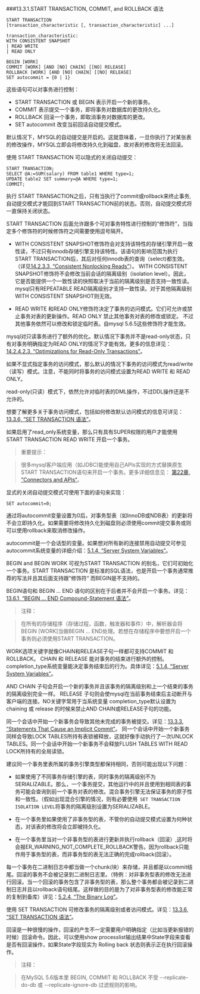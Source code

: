 ###13.3.1.START TRANSACTION, COMMIT, and ROLLBACK 语法

	START TRANSACTION
    [transaction_characteristic [, transaction_characteristic] ...]

	transaction_characteristic:
    WITH CONSISTENT SNAPSHOT
  	| READ WRITE
  	| READ ONLY

	BEGIN [WORK]
	COMMIT [WORK] [AND [NO] CHAIN] [[NO] RELEASE]
	ROLLBACK [WORK] [AND [NO] CHAIN] [[NO] RELEASE]
	SET autocommit = {0 | 1}

这些语句可以对事务进行控制：

* START TRANSACTION 或 BEGIN 表示开启一个新的事务。
* COMMIT 表示提交一个事务，即将事务对数据库的更改持久化。
* ROLLBACK 回滚一个事务，即取消事务对数据库的更改。
* SET autocommit 改变当前回话自动提交模式。

默认情况下，MYSQL的自动提交是开启的。这就意味着，一旦你执行了对某张表的修改操作，MYSQL立即会将修改持久化到磁盘，故对表的修改将无法回滚。

使用 START TRANSACTION 可以隐式的关闭自动提交：
	
	START TRANSACTION;
	SELECT @A:=SUM(salary) FROM table1 WHERE type=1;
	UPDATE table2 SET summary=@A WHERE type=1;
	COMMIT;

执行 START TRANSACTION之后，只有当执行了commit或rollback来终止事务,自动提交模式才能回到START TRANSACTION前的状态。否则，自动提交模式将一直保持关闭状态。

START TRANSACTION 后面允许跟多个可对事务特性进行控制的“修饰符”，当指定多个修饰符的时候修饰符之间需要使用逗号隔开。

*   WITH CONSISTENT SNAPSHOT修饰符会对支持该特性的存储引擎开启一致性读，不过只有innodb存储引擎支持该特性。该语句的影响范围为执行START TRANSACTION后，其后对任何innodb表的查询（select)都生效。（详见[14.2.3.3, “Consistent Nonlocking Reads”]()）。 WITH CONSISTENT SNAPSHOT修饰符不会修改当前会话的隔离级别（isolation level）。因此，它是否能提供一个一致性读的快照取决于当前的隔离级别是否支持一致性读。mysql只有REPEATABLE READ隔离级别才支持一致性读。对于其他隔离级别WITH CONSISTENT SNAPSHOT则无效。

*  READ WRITE 和READ ONLY修饰符决定了事务的访问模式。它们可允许或禁止事务对表的更新操作。READ ONLY 禁止其他事务对表的修改或锁定。 不过其他事务依然可以修改和锁定临时表。自mysql 5.6.5这些修饰符才能生效。

mysql对只读事务进行了额外的优化。默认情况下事务并不是read-only状态，只有对事务明确指定为READ ONLY的情况下才能有效。更多的信息详见： [14.2.4.2.3, “Optimizations for Read-Only Transactions”]()。

如果不显式指定事务的访问模式，那么默认的情况下事务的访问模式为read/write（读写）模式。注意，不能同时将事务的访问模式设置为READ WRITE 和 READ ONLY。

read-only(只读）模式下，依然允许对临时表的DML操作，不过DDL操作还是不允许的。

想要了解更多关于事务访问模式，包括如何修改默认访问模式的信息可详见：[13.3.6, “SET TRANSACTION 语法”]()。

如果启用了read_only系统变量，那么只有具有SUPER权限的用户才能使用 START TRANSACTION READ WRITE 开启一个事务。

>  重要提示： 

>  很多mysql客户端应用（如JDBC)能使用自己APIs实现的方式替换原生START TRANSACTION语句来开启一个事务。更多详细信息见： [第22章, ”Connectors and APIs“]()。

显式的关闭自动提交模式可使用下面的语句来实现：

	SET autocommit=0;

通过将autocommit变量设置为0后，对事务型表（如InnoDB或NDB表）的更新将不会立即持久化。如果需要将修改持久化到磁盘则必须使用commit提交事务或则可以使用rollback来取消修改操作。

autocommit是一个会话型的变量。如果想对所有新的连接禁用自动提交可参见autocommit系统变量的详细介绍：[5.1.4, “Server System Variables”]()。


BEGIN and BEGIN WORK 可视为START TRANSACTION 的别名，它们可初始化一个事务。START TRANSACTION 是标准的SQL语法，也是开启一个事务通常推荐的写法并且其后面支持跟”修饰符“ 而BEGIN是不支持的。

BEGIN语句和 BEGIN ... END 语句的区别在于后者并不会开启一个事务。详见：[13.6.1, “BEGIN ... END Compound-Statement 语法”]()。

>注释：

>在所有的存储程序（存储过程，函数，触发器和事件）中，解析器会将BEGIN [WORK]当做BEGIN ... END处理。若想在存储程序中要想开启一个事务则必须使用START TRANSACTION。

WORK选项关键字就像CHAIN和RELEASE子句一样都可支持COMMIT 和 ROLLBACK。
CHAIN 和 RELEASE 能对事务的结束进行额外的控制。completion_type系统变量能决定事务结束后的行为。具体详见：[5.1.4, “Server System Variables”]()。

 AND CHAIN 子句会开启一个新的事务并且该事务的隔离级别和上一个结束的事务的隔离级别完全一样。 RELEASE 子句则会使mysql在当前事务结束后主动断开与客户端的连接。NO关键字常用于当系统变量 completion_type默认设置为 chaining 或 release 的时候来禁止AND CHAIN或RELEASE子句的功能。

同一个会话中开始一个新事务会导致其他未完成的事务被提交。详见：[13.3.3, “Statements That Cause an Implicit Commit”]()。
同一个会话中开始一个新事务同样会导致LOCK TABLES所持有表锁被释放，这就好像手动执行了一次UNLOCK TABLES。同一个会话中开始一个新事务不会释放FLUSH TABLES WITH READ LOCK所持有的全局读锁。

建议同一个事务里表所属的事务引擎类型都保持相同，否则可能出现以下问题：

* 如果使用了不同事务存储引擎的表，同时事务的隔离级别不为 SERIALIZABLE。那么，一个事务提交，其他运行中的并且使用到相同表的事务可能会查询到前一个事务对表的修改。混合事务引擎无法保证事务的原子性和一致性。（假如出现混合引擎的情况，则有必要使用` SET TRANSACTION ISOLATION LEVEL`将事务的隔离级别设置为SERIALIZABLE。

* 在一个事务里如果使用了非事务型的表，不管你的自动提交模式设置为何种状态，对该表的修改将会立即被持久化。

* 在一个事务里当对一个非事务型的表进行更新并执行rollback（回滚）,这时将会报ER_WARNING_NOT_COMPLETE_ROLLBACK警告。因为rollback只能作用于事务型的表，而非事务型的表无法正确的完成rollback(回滚）。

每一个事务在二进制日志中都当做一个chunk(块）来存储，并且都是以commit结尾。回滚的事务不会被记录到二进制日志里。（特例：对非事务型表的修改无法进行回滚。当一个回滚的事务包含了非事务型的表，那么整个事务都会被记录到二进制日志并且以rollback语句结尾。这样做的目的是为了对非事务型表的修改能正常的复制到备库）详见：[5.2.4, “The Binary Log”]()。

使用 SET TRANSACTION 可修改事务的隔离级别或者访问模式。详见：[13.3.6, “SET TRANSACTION 语法”]()。

回滚是一种很慢的操作，回滚的产生不一定需要用户明确指定（比如当更新报错的时候）回滚命令。因此，可以使用show processlist输出结果中State字段来查看是否有回滚操作，如果State字段现实为 Rolling back 状态则表示正在执行回滚操作。

>注释：

>在MySQL 5.6版本里 BEGIN, COMMIT 和 ROLLBACK 不受 --replicate-do-db 或 --replicate-ignore-db 过滤规则的影响。
